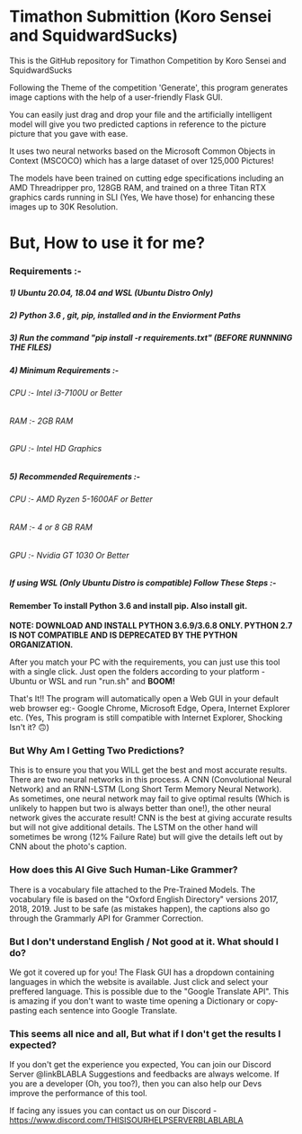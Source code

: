 # Timathon Submittion (Koro Sensei and SquidwardSucks)
This is the GitHub repository for Timathon Competition by Koro Sensei and SquidwardSucks
       
          
Following the Theme of the competition 'Generate', this program generates image captions with the help of a user-friendly Flask GUI.
              
             
You can easily just drag and drop your file and the artificially intelligent model will give you two predicted captions in reference to the picture picture that you gave with ease.        
      
      
It uses two neural networks based on the Microsoft Common Objects in Context (MSCOCO) which has a large dataset of over 125,000 Pictures!
         
         
The models have been trained on cutting edge specifications including an AMD Threadripper pro, 128GB RAM, and trained on a three Titan RTX graphics cards running in SLI (Yes, We have those) for enhancing these images up to 30K Resolution. 
               
# But, How to use it for me?
### Requirements :-
##### 1) Ubuntu 20.04, 18.04 and WSL (Ubuntu Distro Only)
##### 2) Python 3.6 , git, pip, installed and in the Enviorment Paths
##### 3) Run the command "pip install -r requirements.txt" **(BEFORE RUNNNING THE FILES)**
##### 4) Minimum Requirements :-
###### CPU :- Intel i3-7100U or Better
###### RAM :- 2GB RAM
###### GPU :- Intel HD Graphics
##### 5) Recommended Requirements :-
###### CPU :- AMD Ryzen 5-1600AF or Better
###### RAM :- 4 or 8 GB RAM
###### GPU :- Nvidia GT 1030 Or Better 
                            
                             
##### If using WSL (Only Ubuntu Distro is compatible) Follow These Steps :-
#### Remember To install Python 3.6 and install pip. Also install git.
**NOTE: DOWNLOAD AND INSTALL PYTHON 3.6.9/3.6.8 ONLY. PYTHON 2.7 IS NOT COMPATIBLE AND IS DEPRECATED BY THE PYTHON ORGANIZATION.**
             
After you match your PC with the requirements, you can just use this tool with a single click. Just open the folders according to your platform - Ubuntu or WSL and run "run.sh" and **BOOM!**     
                        
That's It!! The program will automatically open a Web GUI in your default web browser eg:- Google Chrome, Microsoft Edge, Opera, Internet Explorer etc. (Yes, This program is still compatible with Internet Explorer, Shocking Isn't it? 🙃)         

### But Why Am I Getting Two Predictions?
This is to ensure you that you WILL get the best and most accurate results. There are two neural networks in this process. A CNN (Convolutional Neural Network) and an RNN-LSTM (Long Short Term Memory Neural Network). As sometimes, one neural network may fail to give optimal results (Which is unlikely to happen but two is always better than one!), the other neural network gives the accurate result! CNN is the best at giving accurate results but will not give additional details. The LSTM on the other hand will sometimes be wrong (12% Failure Rate) but will give the details left out by CNN about the photo's caption.
            
            
### How does this AI Give Such Human-Like Grammer?
There is a vocabulary file attached to the Pre-Trained Models. The vocabulary file is based on the "Oxford English Directory" versions 2017, 2018, 2019. Just to be safe (as mistakes happen), the captions also go through the Grammarly API for Grammer Correction.
               
### But I don't understand English / Not good at it. What should I do?
We got it covered up for you! The Flask GUI has a dropdown containing languages in which the website is available. Just click and select your preffered language. This is possible due to the "Google Translate API". This is amazing if you don't want to waste time opening a Dictionary or copy-pasting each sentence into Google Translate.
          
### This seems all nice and all, But what if I don't get the results I expected?
If you don't get the experience you expected, You can join our Discord Server @linkBLABLA
Suggestions and feedbacks are always welcome. If you are a developer (Oh, you too?), then you can also help our Devs improve the performance of this tool.

If facing any issues you can contact us on our Discord - https://www.discord.com/THISISOURHELPSERVERBLABLABLA
